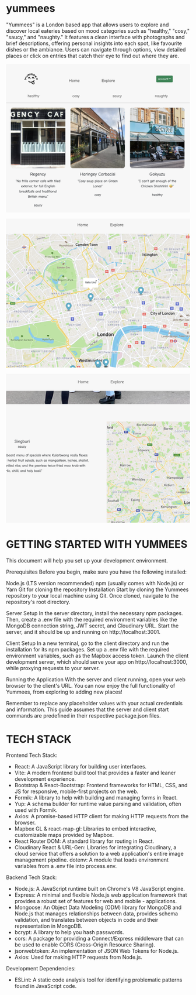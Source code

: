 # yummees

"Yummees" is a London based app that allows users to explore and discover local eateries based on mood categories such as "healthy," "cosy," "saucy," and "naughty." It features a clean interface with photographs and brief descriptions, offering personal insights into each spot, like favourite dishes or the ambiance. Users can navigate through options, view detailed places or click on entries that catch their eye to find out where they are.

![homepage](./client/src/assets/image.png)

![explore](./client/src/assets/image-1.png)

![placeDetail](./client/src/assets/image-2.png)

# GETTING STARTED WITH YUMMEES

This document will help you set up your development environment.

Prerequisites
Before you begin, make sure you have the following installed:

Node.js (LTS version recommended)
npm (usually comes with Node.js) or Yarn
Git for cloning the repository
Installation
Start by cloning the Yummees repository to your local machine using Git. Once cloned, navigate to the repository's root directory.

Server Setup
In the server directory, install the necessary npm packages. Then, create a .env file with the required environment variables like the MongoDB connection string, JWT secret, and Cloudinary URL. Start the server, and it should be up and running on http://localhost:3001.

Client Setup
In a new terminal, go to the client directory and run the installation for its npm packages. Set up a .env file with the required environment variables, such as the Mapbox access token. Launch the client development server, which should serve your app on http://localhost:3000, while proxying requests to your server.

Running the Application
With the server and client running, open your web browser to the client's URL. You can now enjoy the full functionality of Yummees, from exploring to adding new places!

Remember to replace any placeholder values with your actual credentials and information. This guide assumes that the server and client start commands are predefined in their respective package.json files.

# TECH STACK

Frontend Tech Stack:

- React: A JavaScript library for building user interfaces.
- Vite: A modern frontend build tool that provides a faster and leaner development experience.
- Bootstrap & React-Bootstrap: Frontend frameworks for HTML, CSS, and JS for responsive, mobile-first projects on the web.
- Formik: A library to help with building and managing forms in React.
- Yup: A schema builder for runtime value parsing and validation, often used with Formik.
- Axios: A promise-based HTTP client for making HTTP requests from the browser.
- Mapbox GL & react-map-gl: Libraries to embed interactive, customizable maps provided by Mapbox.
- React Router DOM: A standard library for routing in React.
- Cloudinary React & URL-Gen: Libraries for integrating Cloudinary, a cloud service that offers a solution to a web application's entire image management pipeline.
  dotenv: A module that loads environment variables from a .env file into process.env.

Backend Tech Stack:

- Node.js: A JavaScript runtime built on Chrome's V8 JavaScript engine.
- Express: A minimal and flexible Node.js web application framework that provides a robust set of features for web and mobile - applications.
- Mongoose: An Object Data Modeling (ODM) library for MongoDB and Node.js that manages relationships between data, provides schema validation, and translates between objects in code and their representation in MongoDB.
- bcrypt: A library to help you hash passwords.
- cors: A package for providing a Connect/Express middleware that can be used to enable CORS (Cross-Origin Resource Sharing).
- jsonwebtoken: An implementation of JSON Web Tokens for Node.js.
- Axios: Used for making HTTP requests from Node.js.

Development Dependencies:

- ESLint: A static code analysis tool for identifying problematic patterns found in JavaScript code.
